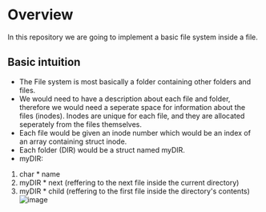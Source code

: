 # Overview
In this repository we are going to implement a basic file system inside a file.

## Basic intuition
* The File system is most basically a folder containing other folders and files. 
* We would need to have a description about each file and folder, therefore we would need a seperate
  space for information about the files (inodes). Inodes are unique for each file, and they are allocated seperately from the files themselves.
* Each file would be given an inode number which would be an index of an array containing struct inode.
* Each folder (DIR) would be a struct named myDIR.
* myDIR: 
1) char * name
2) myDIR * next (reffering to the next file inside the current directory)
3) myDIR * child (reffering to the first file inside the directory's contents)
![image](https://user-images.githubusercontent.com/82415308/174233176-7d761858-652b-498f-9b7a-add38bd6bb47.png)


